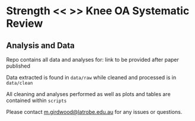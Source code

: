 # Strength << >> Knee OA Systematic Review 
## Analysis and Data

Repo contains all data and analyses for: link to be provided after paper published

Data extracted is found in ```data/raw``` while cleaned and processed is in ```data/clean```

All cleaning and analyses performed as well as plots and tables are contained within ```scripts```
 
Please contact m.girdwood@latrobe.edu.au for any issues or questions.
